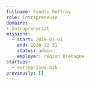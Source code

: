 ```yaml
---
fullname: Sandie Geffroy
role: Intrapreneuse
domaine: 
- Intraprenariat
missions:
  - start: 2019-01-01
    end: 2020-12-31
    status: admin
    employer: région Bretagne
startups:
  - entreprises-bzh
previously: []
---
```


